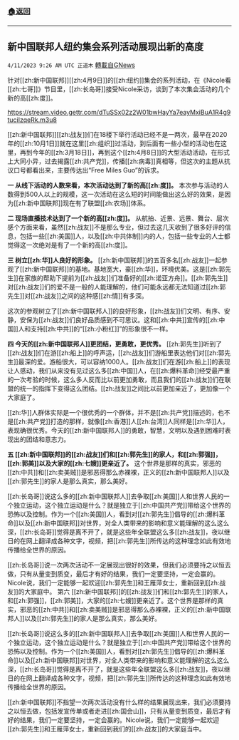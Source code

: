 ###  [:house:返回](README.md)
---


## 新中国联邦人纽约集会系列活动展现出新的高度
`4/11/2023 9:26 AM UTC 正道木` [轉載自GNews](https://gnews.org/articles/1085009)

针对[[zh:新中国联邦]][[zh:4月9日]]的[[zh:纽约]]集会的系列活动，在《Nicole看[[zh:七哥]]》节目里，[[zh:长岛哥]]接受Nicole采访，谈到了本次集会活动的几个新的高[[zh:度]]。

https://stream.video.gettr.com/dTuSSx02z2W01bwHayYa7eayMxiBuA1R4g9tuciIzqeRk.m3u8

[[zh:新中国联邦]][[zh:战友]]们在18楼下举行活动已经不是一两次，最早在2020年的[[zh:10月1日]]就在这里[[zh:组织]]过活动，到后面有一些小型的活动也在这里，再到今年的[[zh:3月18日]]，再到这个[[zh:4月8日]]的大型活动活动，在形式上大同小异，过去揭露[[zh:共产党]]，传播[[zh:病毒]]真相等，但这次的主题从抗议口号都看出来，主要传达出“Free Miles Guo”的诉求。

**一 从线下活动的人数来看，本次活动达到了新的高[[zh:度]]。** 本次参与活动的人数得到500人以上的规模，这一次活动在这么短的时间能做出这么好的效果，是因为[[zh:新中国联邦]]现在有了联盟[[zh:农场]]体系。

**二 现场直播技术达到了一个新的高[[zh:度]]。** 从航拍、近景、远景、舞台、层次感个方面来看，虽然[[zh:战友]]不是那么专业，但过去这几天收到了很多好评的信息，包括一些[[zh:美国]]人，以及[[zh:中共体制]]内的人，包括一些专业的人士都觉得这一次绝对是有了一个新的高[[zh:度]]。

**三 树立[[zh:华]]人良好的形象。** [[zh:新中国联邦]]的五百多名[[zh:战友]]一起参观了[[zh:新中国联邦]]的基地。基地宽大，豪[[zh:华]]，环境优美。这是[[zh:郭先生]]在家族的帮助下提前为[[zh:战友]]们准备好的[[zh:诺亚方舟]]。[[zh:郭先生]]对[[zh:战友]]们的爱不是一般的人能理解的，他们可能永远都无法知道过[[zh:郭先生]]对[[zh:战友]]之间的这种感[[zh:情]]有多深。

这次的参观树立了[[zh:新中国联邦人]]的良好形象，[[zh:战友]]们文明、有序、安静，安保为[[zh:战友]]们良好品质感到不可思议。这和[[zh:中共]]宣传的[[zh:中国]]人和支持[[zh:中共]]的“[[zh:小粉红]]”的形象很不一样。

**四 今天的[[zh:新中国联邦人]]更团结，更勇敢，更优秀。** [[zh:郭先生]]听到了[[zh:战友]]们在游[[zh:船上]]的呼声运，[[zh:战友]]们游船里表达他们对[[zh:郭先生]]最深的爱。游船很大，可以容纳1000人。[[zh:战友]]们在游[[zh:船上]]的表现让人感动，我们从来没有见过这么多[[zh:中国]]人，在[[zh:爆料革命]]经受最严重的一次考验的时候，这么多人反而比以前更加勇敢，而且我们的[[zh:战友]]们在联盟的统一的指挥下变得这么团结。[[zh:战友]]之间比以前更加亲近了，更加像一个大家庭了。

[[zh:华]]人群体实际是一个很优秀的一个群体，并不是[[zh:共产党]]描述的，也不是[[zh:共产党]]打造的那样，就像[[zh:香港]]人[[zh:台湾]]人同样是[[zh:华]]人，表现确很优秀。今天的[[zh:新中国联邦人]]的勇敢，智慧，文明以及遇到困难时表现出的团结和意志力。

**五 [[zh:新中国联邦]]的[[zh:战友]]们和[[zh:郭先生]]的家人，和[[zh:郭强]]，[[zh:郭美]]以及大家的[[zh:七嫂]]更亲近了。** 这个世界是那样的真实，邪恶的[[zh:中共]]和[[zh:卖美贼]]是邪恶得那么赤裸裸，正义的[[zh:新中国联邦人]]以及[[zh:郭先生]]的家人是那么真实，那么美好。

[[zh:长岛哥]]说这么多的[[zh:新中国联邦人]]去争取[[zh:美国]]人和世界人民的一个独立运动，这个独立运动是什么？就是独立于[[zh:中国共产党]]带给这个世界的恐怖以及控制。作为一个[[zh:美国]]人，看到对[[zh:郭先生]]倡导的[[zh:爆料革命]]以及[[zh:新中国联邦]]对世界，对全人类带来的影响和意义能理解的这么这么深，[[zh:长岛哥]]觉得是离不开了，就是这些年全联盟这么多[[zh:战友]]，夜以继日的在网上翻译成各种文字，视频，把[[zh:郭先生]]所传达的这种理念如此有效地传播给全世界的原因。

[[zh:长岛哥]]说一次两次活动不一定展现出很好的效果，但我们必须要持之以恒去做，只有从量变到质变，最后才有好的结果，我们一定要坚持，一定会赢的。Nicole说，我们一定能够一起欢迎[[zh:郭先生]]和王雁萍女士，重新回到[[zh:战友]]的大家庭中。
第六 [[zh:新中国联邦]]的[[zh:战友]]们和[[zh:郭先生]]的家人，和[[zh:郭强]]，[[zh:郭美]]，大家的[[zh:七嫂]]更亲近了。这个世界是那样的真实，邪恶的[[zh:中共]]和[[zh:卖美贼]]是邪恶得那么赤裸裸，正义的[[zh:新中国联邦人]]以及[[zh:郭先生]]的家人是那么真实，那么美好。

[[zh:长岛哥]]说这么多的[[zh:新中国联邦人]]去争取[[zh:美国]]人和世界人民的一个独立运动，这个独立运动是什么？就是独立于[[zh:中国共产党]]带给这个世界的恐怖以及控制。作为一个[[zh:美国]]人，看到对[[zh:郭先生]]倡导的[[zh:爆料革命]]以及[[zh:新中国联邦]]对世界，对全人类带来的影响和意义能理解的这么这么深，[[zh:长岛哥]]觉得是离不开了，就是这些年全联盟这么多[[zh:战友]]，夜以继日的在网上翻译成各种文字，视频，把[[zh:郭先生]]所传达的这种理念如此有效地传播给全世界的原因。

[[zh:新中国联邦]]不指望一次两次活动没有什么样的结果展现出来，我们必须要持之以恒去做，包括发宣传单或者走进[[zh:国会山]]，只有从量变到质变，最后才有好的结果，我们一定要坚持，一定会赢的。Nicole说，我们一定能够一起欢迎[[zh:郭先生]]和王雁萍女士，重新回到我们的[[zh:战友]]的大家庭当中。
